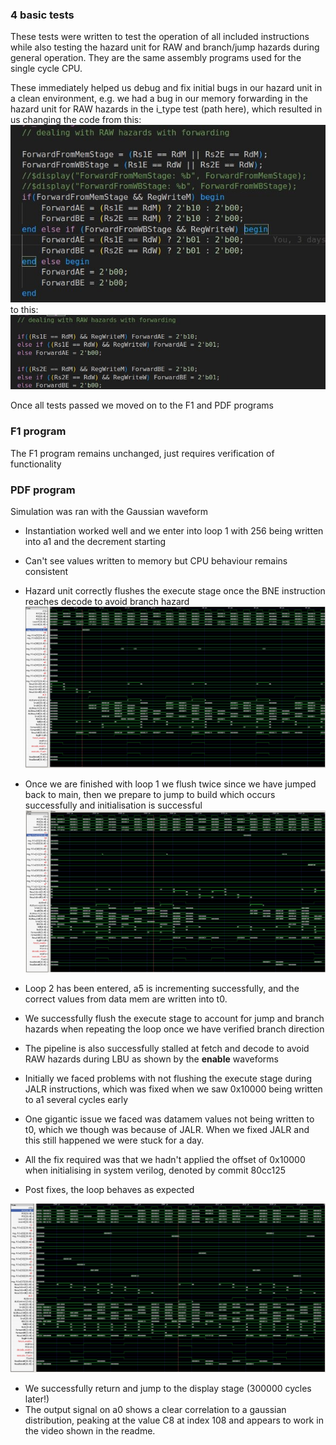 ### 4 basic tests

These tests were written to test the operation of all included instructions while also testing the hazard unit for RAW and branch/jump hazards during general operation. They are the same assembly programs used for the single cycle CPU.

These immediately helped us debug and fix initial bugs in our hazard unit in a clean environment, e.g. we had a bug in our memory forwarding in the hazard unit for RAW hazards in the i_type test (path here), which resulted in us changing the code from this:
![Broken forwarding.png](/testing/Test%20results/Testing_imgs/Pipelined/Broken%20forwarding.png)
to this:
![Fixed forwarding.png](/testing/Test%20results/Testing_imgs/Pipelined/Fixed%20forwarding.png)

Once all tests passed we moved on to the F1 and PDF programs
### F1 program

The F1 program remains unchanged, just requires verification of functionality





### PDF program

Simulation was ran with the Gaussian waveform
- Instantiation worked well and we enter into loop 1 with 256 being written into a1 and the decrement starting
- Can't see values written to memory but CPU behaviour remains consistent
- Hazard unit correctly flushes the execute stage once the BNE instruction reaches decode to avoid branch hazard
![CPU initialisation](Testing_imgs/Pipelined/CPU%20initialisation%20pipe.png)
- Once we are finished with loop 1 we flush twice since we have jumped back to main, then we prepare to jump to build which occurs successfully and initialisation is successful 
 ![End of init.png](Testing_imgs/Pipelined/End%20of%20init.png)


- Loop 2 has been entered, a5 is incrementing successfully, and the correct values from data mem are written into t0.
- We successfully flush the execute stage to account for jump and branch hazards when repeating the loop once we have verified branch direction
- The pipeline is also successfully stalled at fetch and decode to avoid RAW hazards during LBU as shown by the **enable** waveforms
- Initially we faced problems with not flushing the execute stage during JALR instructions, which was fixed when we saw 0x10000 being written to a1 several cycles early
- One gigantic issue we faced was datamem values not being written to t0, which we though was because of JALR. When we fixed JALR and this still happened we were stuck for a day.
- All the fix required was that we hadn't applied the offset of 0x10000 when initialising in system verilog, denoted by commit 80cc125
- Post fixes, the loop behaves as expected

![Initialisation build.png](Testing_imgs/Pipelined/Initialisation%20build.png)
- We successfully return and jump to the display stage (300000 cycles later!)
- The output signal on a0 shows a clear correlation to a gaussian distribution, peaking at the value C8 at index 108 and appears to work in the video shown in the readme.
